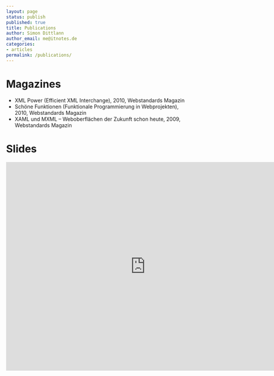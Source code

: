 ```yaml
---
layout: page
status: publish
published: true
title: Publications
author: Simon Dittlann
author_email: me@itnotes.de
categories:
- articles
permalink: /publications/
---
```


# Magazines
* XML Power (Efficient XML Interchange), 2010, Webstandards Magazin
* Schöne Funktionen (Funktionale Programmierung in Webprojekten), 2010, Webstandards Magazin
* XAML und MXML – Weboberflächen der Zukunft schon heute, 2009, Webstandards Magazin

# Slides
<iframe src="http://www.slideshare.net/Pindar/slideshelf" width="760px" height="570px" frameborder="0" marginwidth="0" marginheight="0" scrolling="no" style="border:none;" allowfullscreen webkitallowfullscreen mozallowfullscreen></iframe>